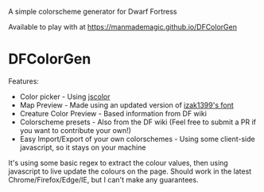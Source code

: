 A simple colorscheme generator for Dwarf Fortress

Available to play with at https://manmademagic.github.io/DFColorGen

# DFColorGen
Features:
- Color picker - Using [jscolor](http://jscolor.com)
- Map Preview - Made using an updated version of [izak1399's font](http://www.izscomic.com/2012/06/dwarf-fortress-ttf-font-download/)
- Creature Color Preview - Based information from DF wiki
- Colorscheme presets - Also from the DF wiki (Feel free to submit a PR if you want to contribute your own!)
- Easy Import/Export of your own colorschemes - Using some client-side javascript, so it stays on your machine

It's using some basic regex to extract the colour values, then using javascript to live update the colours on the page.
Should work in the latest Chrome/Firefox/Edge/IE, but I can't make any guarantees.
